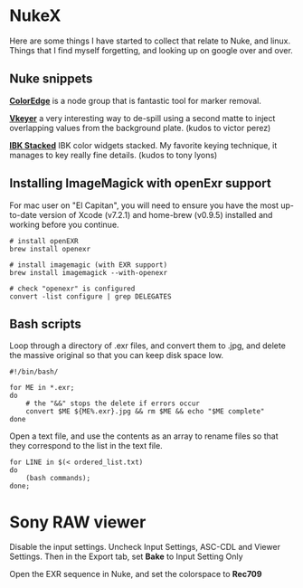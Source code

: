# NukeX

Here are some things I have started to collect that relate to Nuke, and linux. Things that I find myself forgetting, and looking up on google over and over.

## Nuke snippets

**[ColorEdge](ColorEdge.txt)** is a node group that is fantastic tool for marker removal.

**[Vkeyer](vkeyer.txt)** a very interesting way to de-spill using a second matte to inject overlapping values from the background plate. (kudos to victor perez)

**[IBK Stacked](IBKStackedV1.txt)** IBK color widgets stacked. My favorite keying technique, it manages to key really fine details. (kudos to tony lyons)

## Installing ImageMagick with openExr support

For mac user on "El Capitan", you will need to ensure you have the most up-to-date version of Xcode (v7.2.1) and home-brew (v0.9.5) installed and working before you continue.

	# install openEXR
	brew install openexr

	# install imagemagic (with EXR support)
	brew install imagemagick --with-openexr

	# check "openexr" is configured
	convert -list configure | grep DELEGATES

## Bash scripts

Loop through a directory of .exr files, and convert them to .jpg, and delete the massive original so that you can keep disk space low.

	#!/bin/bash/

	for ME in *.exr;
	do
      	# the "&&" stops the delete if errors occur
		convert $ME ${ME%.exr}.jpg && rm $ME && echo "$ME complete"
	done

Open a text file, and use the contents as an array to rename files so that they correspond to the list in the text file.

	for LINE in $(< ordered_list.txt)
	do
		(bash commands);
	done;
	
# Sony RAW viewer

Disable the input settings. Uncheck Input Settings, ASC-CDL and Viewer Settings. Then in the Export tab, set **Bake** to Input Setting Only

Open the EXR sequence in Nuke, and set the colorspace to **Rec709**